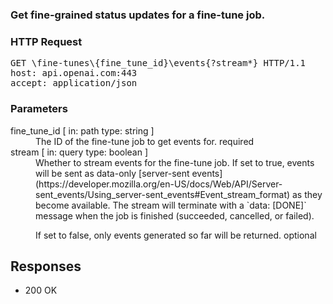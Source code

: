 <!DOCTYPE html><html><head><title>Get fine-grained status updates for a fine-tune job.
</title><link rel="stylesheet" href="../OpenApi.css"/><meta charset="utf-8"/><meta name="viewport" content="width=device-width, initial-scale=1"/></head><body><article><section  class="requestOverview"><h1  class="requestSummary">Get fine-grained status updates for a fine-tune job.
</h1><p  class="requestDescription"></p></section><section  class="http"><h3>HTTP Request</h3><pre  class="httpExample"><span  class="requestLine">GET</span> <span  class="httpTarget">\fine-tunes\{fine_tune_id}\events{?stream*}</span> <span  class="httpVersion">HTTP/1.1</span>
<span  class="headerLine">host</span>: <span  class="headerValue">api.openai.com:443</span>
<span  class="headerLine">accept</span>: <span  class="headerValue">application/json</span>
</pre></section><dl  class="parameters"><h3>Parameters</h3><dt  class="parameter"><span  class="parameterName">fine_tune_id</span> [ in: <span  class="parameterLocation">path</span> type: <span  class="parameterType">string</span> ]</dt><dd  class="parameter"><span  class="parameterDescription">The ID of the fine-tune job to get events for.
</span> <span  class="parameterRequired">required</span></dd><dt  class="parameter"><span  class="parameterName">stream</span> [ in: <span  class="parameterLocation">query</span> type: <span  class="parameterType">boolean</span> ]</dt><dd  class="parameter"><span  class="parameterDescription">Whether to stream events for the fine-tune job. If set to true,
events will be sent as data-only
[server-sent events](https://developer.mozilla.org/en-US/docs/Web/API/Server-sent_events/Using_server-sent_events#Event_stream_format)
as they become available. The stream will terminate with a
`data: [DONE]` message when the job is finished (succeeded, cancelled,
or failed).

If set to false, only events generated so far will be returned.
</span> <span  class="parameterRequired">optional</span></dd></dl><section  class="responses"><h2>Responses</h2><ul  class="responses"><li  class="response"><span  class="statusLine">200</span> <span  class="statusDescription">OK</span></li></ul></section></article></body></html>